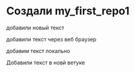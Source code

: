 ﻿# Создали my_first_repo1

добавили новый текст

добавили текст через веб браузер

добавим текст локально

Добавили текст в новй ветуке